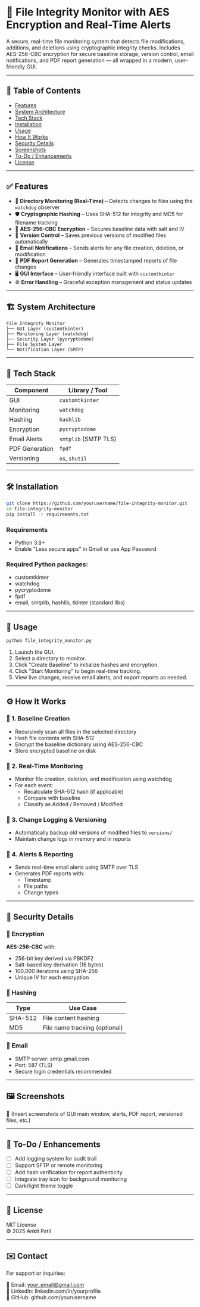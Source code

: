 # 🔐 File Integrity Monitor with AES Encryption and Real-Time Alerts

A secure, real-time file monitoring system that detects file modifications, additions, and deletions using cryptographic integrity checks. Includes AES-256-CBC encryption for secure baseline storage, version control, email notifications, and PDF report generation — all wrapped in a modern, user-friendly GUI.

---

## 📁 Table of Contents

- [Features](#features)
- [System Architecture](#system-architecture)
- [Tech Stack](#tech-stack)
- [Installation](#installation)
- [Usage](#usage)
- [How It Works](#how-it-works)
- [Security Details](#security-details)
- [Screenshots](#screenshots)
- [To-Do / Enhancements](#to-do--enhancements)
- [License](#license)

---

## ✅ Features

- 📂 **Directory Monitoring (Real-Time)** – Detects changes to files using the `watchdog` observer
- 🛡️ **Cryptographic Hashing** – Uses SHA-512 for integrity and MD5 for filename tracking
- 🔐 **AES-256-CBC Encryption** – Secures baseline data with salt and IV
- 📜 **Version Control** – Saves previous versions of modified files automatically
- 📧 **Email Notifications** – Sends alerts for any file creation, deletion, or modification
- 📄 **PDF Report Generation** – Generates timestamped reports of file changes
- 🖥️ **GUI Interface** – User-friendly interface built with `customtkinter`
- ⚙️ **Error Handling** – Graceful exception management and status updates

---

## 🏗️ System Architecture

```
File Integrity Monitor
├── GUI Layer (customtkinter)
├── Monitoring Layer (watchdog)
├── Security Layer (pycryptodome)
├── File System Layer
└── Notification Layer (SMTP)
```

---

## 🧰 Tech Stack

| Component         | Library / Tool       |
|------------------|----------------------|
| GUI              | `customtkinter`      |
| Monitoring       | `watchdog`           |
| Hashing          | `hashlib`            |
| Encryption       | `pycryptodome`       |
| Email Alerts     | `smtplib` (SMTP TLS) |
| PDF Generation   | `fpdf`               |
| Versioning       | `os`, `shutil`       |

---

## 🛠️ Installation

```bash
git clone https://github.com/yourusername/file-integrity-monitor.git
cd file-integrity-monitor
pip install -r requirements.txt
```

### Requirements
- Python 3.8+
- Enable "Less secure apps" in Gmail or use App Password

### Required Python packages:
- customtkinter
- watchdog
- pycryptodome
- fpdf
- email, smtplib, hashlib, tkinter (standard libs)

---

## 🚀 Usage

```bash
python file_integrity_monitor.py
```

1. Launch the GUI.
2. Select a directory to monitor.
3. Click "Create Baseline" to initialize hashes and encryption.
4. Click "Start Monitoring" to begin real-time tracking.
5. View live changes, receive email alerts, and export reports as needed.

---

## ⚙️ How It Works

### 🔹 1. Baseline Creation
- Recursively scan all files in the selected directory
- Hash file contents with SHA-512
- Encrypt the baseline dictionary using AES-256-CBC
- Store encrypted baseline on disk

### 🔹 2. Real-Time Monitoring
- Monitor file creation, deletion, and modification using watchdog
- For each event:
  - Recalculate SHA-512 hash (if applicable)
  - Compare with baseline
  - Classify as Added / Removed / Modified

### 🔹 3. Change Logging & Versioning
- Automatically backup old versions of modified files to `versions/`
- Maintain change logs in memory and in reports

### 🔹 4. Alerts & Reporting
- Sends real-time email alerts using SMTP over TLS
- Generates PDF reports with:
  - Timestamp
  - File paths
  - Change types

---

## 🔐 Security Details

### 🔸 Encryption
**AES-256-CBC** with:
- 256-bit key derived via PBKDF2
- Salt-based key derivation (16 bytes)
- 100,000 iterations using SHA-256
- Unique IV for each encryption

### 🔸 Hashing
| Type    | Use Case |
|---------|----------|
| SHA-512 | File content hashing |
| MD5     | File name tracking (optional) |

### 🔸 Email
- SMTP server: smtp.gmail.com
- Port: 587 (TLS)
- Secure login credentials recommended

---

## 🖼️ Screenshots
📸 (Insert screenshots of GUI main window, alerts, PDF report, versioned files, etc.)

---

## 📌 To-Do / Enhancements
- [ ] Add logging system for audit trail
- [ ] Support SFTP or remote monitoring
- [ ] Add hash verification for report authenticity
- [ ] Integrate tray icon for background monitoring
- [ ] Dark/light theme toggle

---

## 📄 License
MIT License  
© 2025 Ankit Patil

---

## ✉️ Contact
For support or inquiries:

📧 Email: your_email@gmail.com  
📘 LinkedIn: linkedin.com/in/yourprofile  
🐙 GitHub: github.com/yourusername
